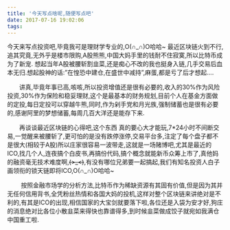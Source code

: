 ```yaml
---
title: '今天写点啥呢,随便写点吧'
date: 2017-07-16 19:02:06
tags:
---
```

今天来写点投资吧,毕竟我可是理财学专业的,O(∩_∩)O哈哈~
最近区块链火到不行,追其究竟,无外乎是楼市限购,A股熊熊,中国大妈手里的钱耐不住寂寞,所以比特币成为了新宠.
想起当年A股被腰斩割韭菜,还是痴心不改的我也挺身入链,几手交易后血本无归.想起股神的话:”在惶恐中建仓,在盛世中减持”,麻蛋,都是亏了后才想起….

  讲真,毕竟年事已高,咳咳,所以投资增值还是很有必要的,收入的30%作为风险投资,30%作为保险和稳妥理财,这个是最基本的财务规划,目前个人在基金方面做的定投,每日定投可以穿越牛熊,同时,作为剁手党和月光族,强制储蓄也是很有必要的,感谢阿里的梦想储蓄,每周几百大洋还是能存下来.

  再谈谈最近区块链的心得吧,这个东西 真的要心大才能玩,7*24小时不间断交易,一觉醒来被腰斩了,更可怕的是没有跌停涨停,交易平台多,注定了每个盘子都不是很大(相较于A股)所以庄家很容易一波带走,这就是一场赌博吧,尤其是最近的ICO,找几个人,连夜搞个白皮书,再搞份代码,搞个概念就能新币众筹上市了,真他妈的融资毫无技术难度啊,~~(>_<)~~,有没有哪位兄弟要一起搞起,我们有知名投资人白子画领衔的锁天链即将ICO,O(∩_∩)O哈哈~

   按照金融市场学的分析方法,比特币作为稀缺资源有其固有价值,但是因为其并无任何信用背书,全凭粉丝热情和各国大妈的投机,这样对整个区块链来讲绝对是不利的,有其是ICO的出现,相信国家的大宝剑就要落下啦,各位还是入袋为安才好,狗庄的消息绝对比各位小散韭菜来得快也靠谱得多,到时候韭菜做成饺子就宛如我满仓中国重工啦.


